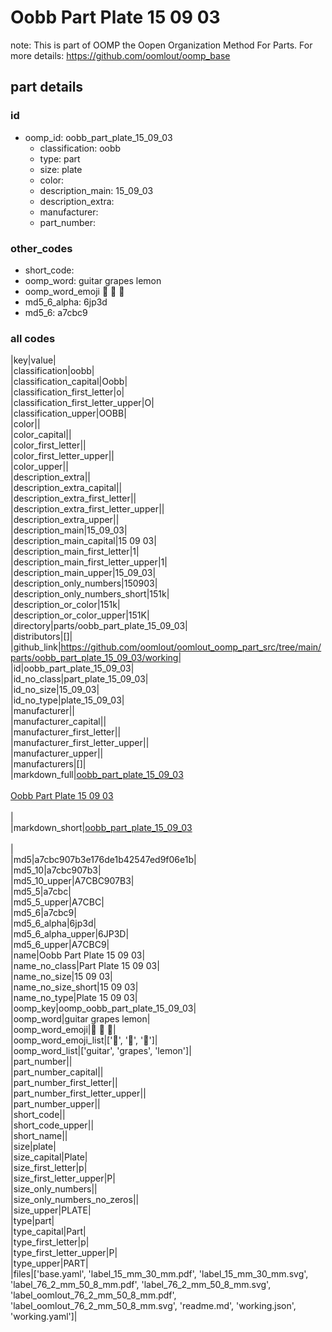 # Oobb Part Plate 15 09 03  

note: This is part of OOMP the Oopen Organization Method For Parts. For more details: https://github.com/oomlout/oomp_base

##  part details





### id
* oomp_id: oobb_part_plate_15_09_03
  * classification: oobb
  * type: part
  * size: plate
  * color: 
  * description_main: 15_09_03
  * description_extra: 
  * manufacturer: 
  * part_number: 

### other_codes
* short_code: 
* oomp_word: guitar grapes lemon
* oomp_word_emoji :guitar: :grapes: :lemon:
* md5_6_alpha: 6jp3d
* md5_6: a7cbc9

### all codes 
|key|value|  
|classification|oobb|  
|classification_capital|Oobb|  
|classification_first_letter|o|  
|classification_first_letter_upper|O|  
|classification_upper|OOBB|  
|color||  
|color_capital||  
|color_first_letter||  
|color_first_letter_upper||  
|color_upper||  
|description_extra||  
|description_extra_capital||  
|description_extra_first_letter||  
|description_extra_first_letter_upper||  
|description_extra_upper||  
|description_main|15_09_03|  
|description_main_capital|15 09 03|  
|description_main_first_letter|1|  
|description_main_first_letter_upper|1|  
|description_main_upper|15_09_03|  
|description_only_numbers|150903|  
|description_only_numbers_short|151k|  
|description_or_color|151k|  
|description_or_color_upper|151K|  
|directory|parts/oobb_part_plate_15_09_03|  
|distributors|[]|  
|github_link|https://github.com/oomlout/oomlout_oomp_part_src/tree/main/parts/oobb_part_plate_15_09_03/working|  
|id|oobb_part_plate_15_09_03|  
|id_no_class|part_plate_15_09_03|  
|id_no_size|15_09_03|  
|id_no_type|plate_15_09_03|  
|manufacturer||  
|manufacturer_capital||  
|manufacturer_first_letter||  
|manufacturer_first_letter_upper||  
|manufacturer_upper||  
|manufacturers|[]|  
|markdown_full|[oobb_part_plate_15_09_03](https://github.com/oomlout/oomlout_oomp_part_src/tree/main/parts/oobb_part_plate_15_09_03/working)<br>[](https://github.com/oomlout/oomlout_oomp_part_src/tree/main/parts/oobb_part_plate_15_09_03/working)<br>[Oobb Part Plate 15 09 03](https://github.com/oomlout/oomlout_oomp_part_src/tree/main/parts/oobb_part_plate_15_09_03/working)<br><br>|  
|markdown_short|[oobb_part_plate_15_09_03](https://github.com/oomlout/oomlout_oomp_part_src/tree/main/parts/oobb_part_plate_15_09_03/working)<br><br>|  
|md5|a7cbc907b3e176de1b42547ed9f06e1b|  
|md5_10|a7cbc907b3|  
|md5_10_upper|A7CBC907B3|  
|md5_5|a7cbc|  
|md5_5_upper|A7CBC|  
|md5_6|a7cbc9|  
|md5_6_alpha|6jp3d|  
|md5_6_alpha_upper|6JP3D|  
|md5_6_upper|A7CBC9|  
|name|Oobb Part Plate 15 09 03|  
|name_no_class|Part Plate 15 09 03|  
|name_no_size|15 09 03|  
|name_no_size_short|15 09 03|  
|name_no_type|Plate 15 09 03|  
|oomp_key|oomp_oobb_part_plate_15_09_03|  
|oomp_word|guitar grapes lemon|  
|oomp_word_emoji|:guitar: :grapes: :lemon:|  
|oomp_word_emoji_list|[':guitar:', ':grapes:', ':lemon:']|  
|oomp_word_list|['guitar', 'grapes', 'lemon']|  
|part_number||  
|part_number_capital||  
|part_number_first_letter||  
|part_number_first_letter_upper||  
|part_number_upper||  
|short_code||  
|short_code_upper||  
|short_name||  
|size|plate|  
|size_capital|Plate|  
|size_first_letter|p|  
|size_first_letter_upper|P|  
|size_only_numbers||  
|size_only_numbers_no_zeros||  
|size_upper|PLATE|  
|type|part|  
|type_capital|Part|  
|type_first_letter|p|  
|type_first_letter_upper|P|  
|type_upper|PART|  
|files|['base.yaml', 'label_15_mm_30_mm.pdf', 'label_15_mm_30_mm.svg', 'label_76_2_mm_50_8_mm.pdf', 'label_76_2_mm_50_8_mm.svg', 'label_oomlout_76_2_mm_50_8_mm.pdf', 'label_oomlout_76_2_mm_50_8_mm.svg', 'readme.md', 'working.json', 'working.yaml']|  
